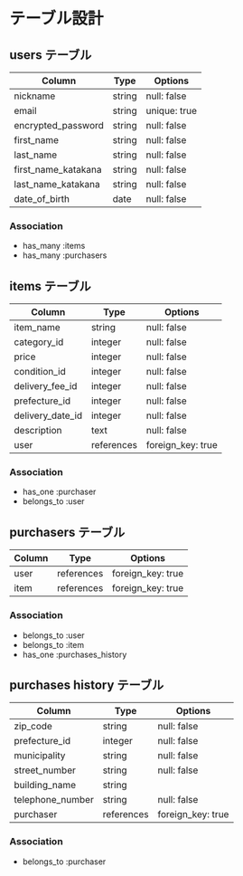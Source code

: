 # テーブル設計

## users テーブル

| Column              | Type     | Options      |
| ------------------- | -------- | ------------ |
| nickname            | string   | null: false  |
| email               | string   | unique: true |
| encrypted_password  | string   | null: false  |
| first_name          | string   | null: false  |
| last_name           | string   | null: false  |
| first_name_katakana | string   | null: false  |
| last_name_katakana  | string   | null: false  |
| date_of_birth       | date     | null: false  |

### Association

- has_many :items
- has_many :purchasers

## items テーブル

| Column           | Type       | Options           |
| ---------------- | ---------- | ----------------- |
| item_name        | string     | null: false       |
| category_id      | integer    | null: false       |
| price            | integer    | null: false       |
| condition_id     | integer    | null: false       |
| delivery_fee_id  | integer    | null: false       |
| prefecture_id    | integer    | null: false       |
| delivery_date_id | integer    | null: false       |
| description      | text       | null: false       |
| user             | references | foreign_key: true |

### Association

- has_one    :purchaser
- belongs_to :user

## purchasers テーブル

| Column | Type       | Options           |
| ------ | ---------- | ----------------- |
| user   | references | foreign_key: true |
| item   | references | foreign_key: true |

### Association

- belongs_to :user
- belongs_to :item
- has_one    :purchases_history

## purchases history テーブル

| Column           | Type       | Options           |
| ---------------- | ---------- | ----------------- |
| zip_code         | string     | null: false       |
| prefecture_id    | integer    | null: false       |
| municipality     | string     | null: false       |
| street_number    | string     | null: false       |
| building_name    | string     |                   |
| telephone_number | string     | null: false       |
| purchaser        | references | foreign_key: true |

### Association

- belongs_to :purchaser
